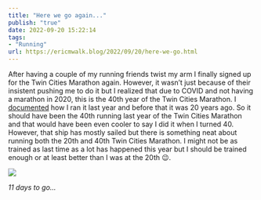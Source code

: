 ```yaml
---
title: "Here we go again..."
publish: "true"
date: 2022-09-20 15:22:14
tags:
- "Running"
url: https://ericmwalk.blog/2022/09/20/here-we-go.html
---
```

After having a couple of my running friends twist my arm I finally signed up for the Twin Cities Marathon again. However, it wasn’t just because of their insistent pushing me to do it but I realized that due to COVID and not having a marathon in 2020, this is the 40th year of the Twin Cities Marathon. I [documented](https://ericmwalk.blog/2021/10/04/twin-cities-marathon.html) how I ran it last year and before that it was 20 years ago. So it should have been the 40th running last year of the Twin Cities Marathon and that would have been even cooler to say I did it when I turned 40. However, that ship has mostly sailed but there is something neat about running both the 20th and 40th Twin Cities Marathon. I might not be as trained as last time as a lot has happened this year but I should be trained enough or at least better than I was at the 20th 😉.

![](https://ericmwalk.blog/uploads/2022/96a98f4247.jpg)

_11 days to go..._